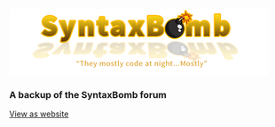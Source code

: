 ![logo](/assets/logoSyntaxBomb.png)

### A backup of the SyntaxBomb forum

[View as website](https://blitz-community.github.io/syntaxbomb-backup)
